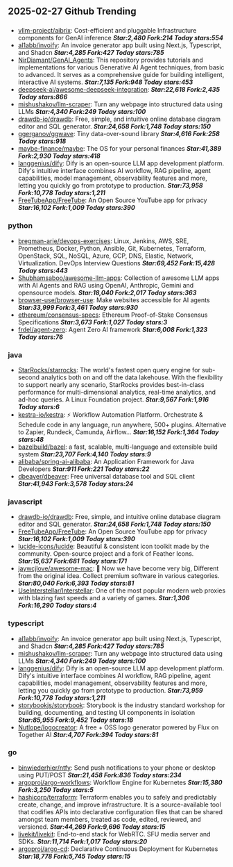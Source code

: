 ## 2025-02-27 Github Trending

### 
* [vllm-project/aibrix](https://github.com/vllm-project/aibrix): Cost-efficient and pluggable Infrastructure components for GenAI inference ***Star:2,480 Fork:214 Today stars:554***
* [al1abb/invoify](https://github.com/al1abb/invoify): An invoice generator app built using Next.js, Typescript, and Shadcn ***Star:4,285 Fork:427 Today stars:785***
* [NirDiamant/GenAI_Agents](https://github.com/NirDiamant/GenAI_Agents): This repository provides tutorials and implementations for various Generative AI Agent techniques, from basic to advanced. It serves as a comprehensive guide for building intelligent, interactive AI systems. ***Star:7,135 Fork:948 Today stars:453***
* [deepseek-ai/awesome-deepseek-integration](https://github.com/deepseek-ai/awesome-deepseek-integration):  ***Star:22,618 Fork:2,435 Today stars:866***
* [mishushakov/llm-scraper](https://github.com/mishushakov/llm-scraper): Turn any webpage into structured data using LLMs ***Star:4,340 Fork:249 Today stars:100***
* [drawdb-io/drawdb](https://github.com/drawdb-io/drawdb): Free, simple, and intuitive online database diagram editor and SQL generator. ***Star:24,658 Fork:1,748 Today stars:150***
* [ggerganov/ggwave](https://github.com/ggerganov/ggwave): Tiny data-over-sound library ***Star:4,616 Fork:258 Today stars:918***
* [maybe-finance/maybe](https://github.com/maybe-finance/maybe): The OS for your personal finances ***Star:41,389 Fork:2,930 Today stars:418***
* [langgenius/dify](https://github.com/langgenius/dify): Dify is an open-source LLM app development platform. Dify's intuitive interface combines AI workflow, RAG pipeline, agent capabilities, model management, observability features and more, letting you quickly go from prototype to production. ***Star:73,958 Fork:10,778 Today stars:1,211***
* [FreeTubeApp/FreeTube](https://github.com/FreeTubeApp/FreeTube): An Open Source YouTube app for privacy ***Star:16,102 Fork:1,009 Today stars:390***

### python
* [bregman-arie/devops-exercises](https://github.com/bregman-arie/devops-exercises): Linux, Jenkins, AWS, SRE, Prometheus, Docker, Python, Ansible, Git, Kubernetes, Terraform, OpenStack, SQL, NoSQL, Azure, GCP, DNS, Elastic, Network, Virtualization. DevOps Interview Questions ***Star:69,452 Fork:15,428 Today stars:443***
* [Shubhamsaboo/awesome-llm-apps](https://github.com/Shubhamsaboo/awesome-llm-apps): Collection of awesome LLM apps with AI Agents and RAG using OpenAI, Anthropic, Gemini and opensource models. ***Star:18,040 Fork:2,017 Today stars:363***
* [browser-use/browser-use](https://github.com/browser-use/browser-use): Make websites accessible for AI agents ***Star:33,999 Fork:3,461 Today stars:930***
* [ethereum/consensus-specs](https://github.com/ethereum/consensus-specs): Ethereum Proof-of-Stake Consensus Specifications ***Star:3,673 Fork:1,027 Today stars:3***
* [frdel/agent-zero](https://github.com/frdel/agent-zero): Agent Zero AI framework ***Star:6,008 Fork:1,323 Today stars:76***

### java
* [StarRocks/starrocks](https://github.com/StarRocks/starrocks): The world's fastest open query engine for sub-second analytics both on and off the data lakehouse. With the flexibility to support nearly any scenario, StarRocks provides best-in-class performance for multi-dimensional analytics, real-time analytics, and ad-hoc queries. A Linux Foundation project. ***Star:9,567 Fork:1,916 Today stars:6***
* [kestra-io/kestra](https://github.com/kestra-io/kestra): ⚡ Workflow Automation Platform. Orchestrate & Schedule code in any language, run anywhere, 500+ plugins. Alternative to Zapier, Rundeck, Camunda, Airflow... ***Star:16,152 Fork:1,364 Today stars:48***
* [bazelbuild/bazel](https://github.com/bazelbuild/bazel): a fast, scalable, multi-language and extensible build system ***Star:23,707 Fork:4,140 Today stars:9***
* [alibaba/spring-ai-alibaba](https://github.com/alibaba/spring-ai-alibaba): An Application Framework for Java Developers ***Star:911 Fork:221 Today stars:22***
* [dbeaver/dbeaver](https://github.com/dbeaver/dbeaver): Free universal database tool and SQL client ***Star:41,943 Fork:3,578 Today stars:24***

### javascript
* [drawdb-io/drawdb](https://github.com/drawdb-io/drawdb): Free, simple, and intuitive online database diagram editor and SQL generator. ***Star:24,658 Fork:1,748 Today stars:150***
* [FreeTubeApp/FreeTube](https://github.com/FreeTubeApp/FreeTube): An Open Source YouTube app for privacy ***Star:16,102 Fork:1,009 Today stars:390***
* [lucide-icons/lucide](https://github.com/lucide-icons/lucide): Beautiful & consistent icon toolkit made by the community. Open-source project and a fork of Feather Icons. ***Star:15,637 Fork:681 Today stars:171***
* [jaywcjlove/awesome-mac](https://github.com/jaywcjlove/awesome-mac):  Now we have become very big, Different from the original idea. Collect premium software in various categories. ***Star:80,040 Fork:6,393 Today stars:81***
* [UseInterstellar/Interstellar](https://github.com/UseInterstellar/Interstellar): One of the most popular modern web proxies with blazing fast speeds and a variety of games. ***Star:1,306 Fork:16,290 Today stars:4***

### typescript
* [al1abb/invoify](https://github.com/al1abb/invoify): An invoice generator app built using Next.js, Typescript, and Shadcn ***Star:4,285 Fork:427 Today stars:785***
* [mishushakov/llm-scraper](https://github.com/mishushakov/llm-scraper): Turn any webpage into structured data using LLMs ***Star:4,340 Fork:249 Today stars:100***
* [langgenius/dify](https://github.com/langgenius/dify): Dify is an open-source LLM app development platform. Dify's intuitive interface combines AI workflow, RAG pipeline, agent capabilities, model management, observability features and more, letting you quickly go from prototype to production. ***Star:73,959 Fork:10,778 Today stars:1,211***
* [storybookjs/storybook](https://github.com/storybookjs/storybook): Storybook is the industry standard workshop for building, documenting, and testing UI components in isolation ***Star:85,955 Fork:9,452 Today stars:18***
* [Nutlope/logocreator](https://github.com/Nutlope/logocreator): A free + OSS logo generator powered by Flux on Together AI ***Star:4,707 Fork:394 Today stars:81***

### go
* [binwiederhier/ntfy](https://github.com/binwiederhier/ntfy): Send push notifications to your phone or desktop using PUT/POST ***Star:21,458 Fork:836 Today stars:234***
* [argoproj/argo-workflows](https://github.com/argoproj/argo-workflows): Workflow Engine for Kubernetes ***Star:15,380 Fork:3,250 Today stars:5***
* [hashicorp/terraform](https://github.com/hashicorp/terraform): Terraform enables you to safely and predictably create, change, and improve infrastructure. It is a source-available tool that codifies APIs into declarative configuration files that can be shared amongst team members, treated as code, edited, reviewed, and versioned. ***Star:44,269 Fork:9,696 Today stars:15***
* [livekit/livekit](https://github.com/livekit/livekit): End-to-end stack for WebRTC. SFU media server and SDKs. ***Star:11,714 Fork:1,017 Today stars:20***
* [argoproj/argo-cd](https://github.com/argoproj/argo-cd): Declarative Continuous Deployment for Kubernetes ***Star:18,778 Fork:5,745 Today stars:15***
